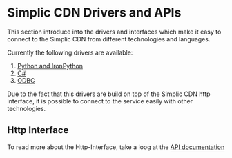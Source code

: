 Simplic CDN Drivers and APIs
===

This section introduce into the drivers and interfaces which make it easy to connect
to the Simplic CDN from different technologies and languages.

Currently the following drivers are available:

1. [Python and IronPython](/python)
2. [C#](/csharp)
3. [ODBC](/ODBC)

Due to the fact that this drivers are build on top of the Simplic CDN http interface,
it is possible to connect to the service easily with other technologies.

## Http Interface

To read more about the Http-Interface, take a loog at the [API documentation](~/api/intro.md)